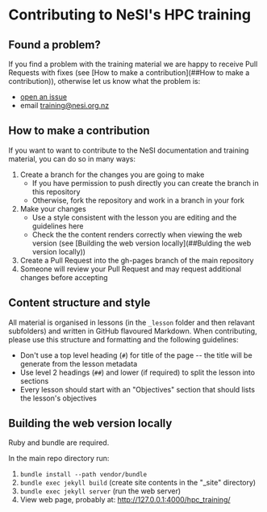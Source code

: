 # Contributing to NeSI's HPC training

## Found a problem?

If you find a problem with the training material we are happy to receive Pull Requests with fixes
(see [How to make a contribution](##How to make a contribution)), otherwise let us know what the problem is:

* [open an issue](https://github.com/nesi/hpc_training/issues)
* email [training@nesi.org.nz](mailto:training@nesi.org.nz)

## How to make a contribution

If you want to want to contribute to the NeSI documentation and training material, you can do so in many ways:

1. Create a branch for the changes you are going to make
   * If you have permission to push directly you can create the branch in this repository
   * Otherwise, fork the repository and work in a branch in your fork
2. Make your changes
   * Use a style consistent with the lesson you are editing and the guidelines here
   * Check the the content renders correctly when viewing the web version (see [Building the web version locally](##Bulding the web version locally))
3. Create a Pull Request into the gh-pages branch of the main repository
4. Someone will review your Pull Request and may request additional changes before accepting

## Content structure and style

All material is organised in lessons (in the `_lesson` folder and then relavant subfolders) and
written in GitHub flavoured Markdown. When contributing, please use this structure and formatting
and the following guidelines:

* Don't use a top level heading (`#`) for title of the page -- the title will be generate from the
  lesson metadata
* Use level 2 headings (`##`) and lower (if required) to split the lesson into sections
* Every lesson should start with an "Objectives" section that should lists the lesson's objectives

## Building the web version locally

Ruby and bundle are required.

In the main repo directory run:

1. `bundle install --path vendor/bundle`
2. `bundle exec jekyll build` (create site contents in the "_site" directory)
3. `bundle exec jekyll server` (run the web server)
4. View web page, probably at: http://127.0.0.1:4000/hpc_training/
